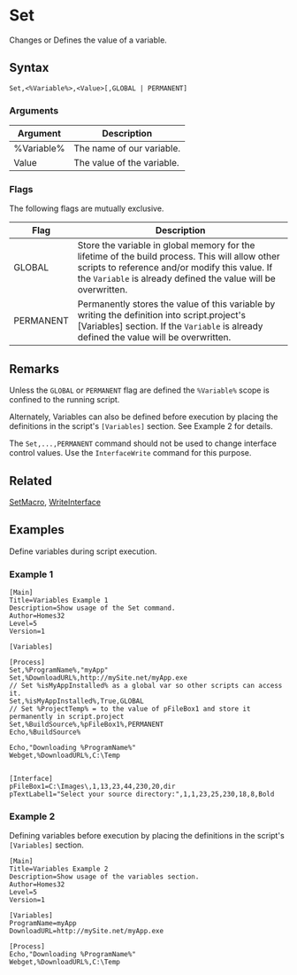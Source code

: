 # Set

Changes or Defines the value of a variable.

## Syntax

```pebakery
Set,<%Variable%>,<Value>[,GLOBAL | PERMANENT]
```

### Arguments

| Argument | Description |
| --- | --- |
| %Variable% | The name of our variable. |
| Value | The value of the variable. |

### Flags

The following flags are mutually exclusive.

| Flag | Description |
| --- | --- |
| GLOBAL | Store the variable in global memory for the lifetime of the build process. This will allow other scripts to reference and/or modify this value. If the `Variable` is already defined the value will be overwritten. |
| PERMANENT | Permanently stores the value of this variable by writing the definition into script.project's [Variables] section. If the `Variable` is already defined the value will be overwritten. |

## Remarks

Unless the `GLOBAL` or `PERMANENT` flag are defined the `%Variable%` scope is confined to the running script.

Alternately, Variables can also be defined before execution by placing the definitions in the script's `[Variables]` section. See Example 2 for details.

The `Set,...,PERMANENT` command should not be used to change interface control values. Use the `InterfaceWrite` command for this purpose.

## Related

[SetMacro](./SetMacro.md), [WriteInterface](../08_Interface/WriteInterface.md)

## Examples

Define variables during script execution.

### Example 1

```pebakery
[Main]
Title=Variables Example 1
Description=Show usage of the Set command.
Author=Homes32
Level=5
Version=1

[Variables]

[Process]
Set,%ProgramName%,"myApp"
Set,%DownloadURL%,http://mySite.net/myApp.exe
// Set %isMyAppInstalled% as a global var so other scripts can access it.
Set,%isMyAppInstalled%,True,GLOBAL
// Set %ProjectTemp% = to the value of pFileBox1 and store it permanently in script.project
Set,%BuildSource%,%pFileBox1%,PERMANENT
Echo,%BuildSource%

Echo,"Downloading %ProgramName%"
Webget,%DownloadURL%,C:\Temp


[Interface]
pFileBox1=C:\Images\,1,13,23,44,230,20,dir
pTextLabel1="Select your source directory:",1,1,23,25,230,18,8,Bold
```

### Example 2

Defining variables before execution by placing the definitions in the script's `[Variables]` section.

```pebakery
[Main]
Title=Variables Example 2
Description=Show usage of the variables section.
Author=Homes32
Level=5
Version=1

[Variables]
ProgramName=myApp
DownloadURL=http://mySite.net/myApp.exe

[Process]
Echo,"Downloading %ProgramName%"
Webget,%DownloadURL%,C:\Temp
```
